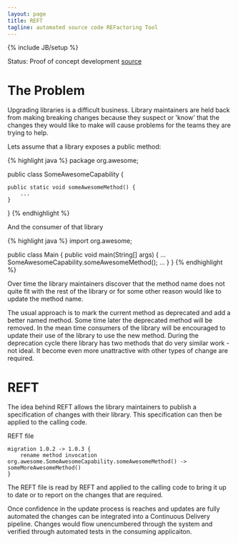 ```yaml
---
layout: page
title: REFT
tagline: automated source code REFactoring Tool
---
```

{% include JB/setup %}

Status: Proof of concept development
[source](https://github.com/grahambrooks/reft)


# The Problem

Upgrading libraries is a difficult business. Library maintainers are
held back from making breaking changes because they suspect or 'know'
that the changes they would like to make will cause problems for the
teams they are trying to help.

Lets assume that a library exposes a public method:

{% highlight java %}
package org.awesome;

public class SomeAwesomeCapability {

	public static void someAwesomeMethod() {
		...
	}
}
{% endhighlight %}

And the consumer of that library

{% highlight java %}
import org.awesome;

public class Main {
	public void main(String[] args) {
		...
		SomeAwesomeCapability.someAwesomeMethod();
		...
	}
}
{% endhighlight %}

Over time the library maintainers discover that the method name does
not quite fit with the rest of the library or for some other reason
would like to update the method name.

The usual approach is to mark the current method as deprecated and add
a better named method. Some time later the deprecated method will be
removed. In the mean time consumers of the library will be encouraged
to update their use of the library to use the new method. During the
deprecation cycle there library has two methods that do very similar
work - not ideal. It become even more unattractive with other types of
change are required.

# REFT

The idea behind REFT allows the library maintainers to publish a
specification of changes with their library. This specification can
then be applied to the calling code.

REFT file

	migration 1.0.2 -> 1.0.3 {
		rename method invocation org.awesome.SomeAwesomeCapability.someAwesomeMethod() -> someMoreAwesomeMethod()
	}

The REFT file is read by REFT and applied to the calling code to bring
it up to date or to report on the changes that are required.

Once confidence in the update process is reaches and updates are fully
automated the changes can be integrated into a Continuous Delivery
pipeline. Changes would flow unencumbered through the system and
verified through automated tests in the consuming applicaiton.

